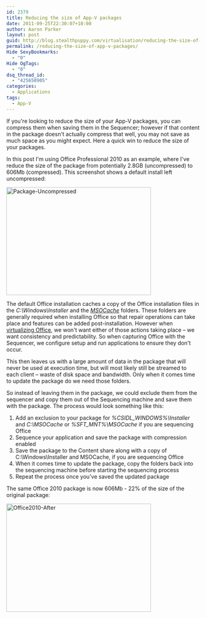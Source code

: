 ```yaml
---
id: 2379
title: Reducing the size of App-V packages
date: 2011-09-25T22:30:07+10:00
author: Aaron Parker
layout: post
guid: http://blog.stealthpuppy.com/virtualisation/reducing-the-size-of-app-v-packages/
permalink: /reducing-the-size-of-app-v-packages/
Hide SexyBookmarks:
  - "0"
Hide OgTags:
  - "0"
dsq_thread_id:
  - "425658905"
categories:
  - Applications
tags:
  - App-V
---
```

If you're looking to reduce the size of your App-V packages, you can compress them when saving them in the Sequencer; however if that content in the package doesn't actually compress that well, you may not save as much space as you might expect. Here a quick win to reduce the size of your packages.

In this post I'm using Office Professional 2010 as an example, where I've reduce the size of the package from potentially 2.8GB (uncompressed) to 606Mb (compressed). This screenshot shows a default install left uncompressed:

[<img style="background-image: none; padding-left: 0px; padding-right: 0px; display: inline; padding-top: 0px; border: 0px;" title="Package-Uncompressed" src="https://stealthpuppy.com/media/2011/09/Package-Uncompressed_thumb.png" alt="Package-Uncompressed" width="377" height="281" border="0" />](https://stealthpuppy.com/media/2011/09/Package-Uncompressed.png)

The default Office installation caches a copy of the Office installation files in the _C:\Windows\Installer_ and the _[MSOCache](http://support.microsoft.com/kb/825933)_ folders. These folders are generally required when installing Office so that repair operations can take place and features can be added post-installation. However when [virtualizing Office](http://support.microsoft.com/kb/983462), we won't want either of those actions taking place – we want consistency and predictability. So when capturing Office with the Sequencer, we configure setup and run applications to ensure they don't occur.

This then leaves us with a large amount of data in the package that will never be used at execution time, but will most likely still be streamed to each client – waste of disk space and bandwidth. Only when it comes time to update the package do we need those folders.

So instead of leaving them in the package, we could exclude them from the sequencer and copy them out of the Sequencing machine and save them with the package. The process would look something like this:

  1. Add an exclusion to your package for _%CSIDL_WINDOWS%\Installer_ and _C:\MSOCache_ or _%SFT_MNT%\MSOCache_ if you are sequencing Office
  2. Sequence your application and save the package with compression enabled
  3. Save the package to the Content share along with a copy of C:\Windows\Installer and MSOCache, if you are sequencing Office
  4. When it comes time to update the package, copy the folders back into the sequencing machine before starting the sequencing process
  5. Repeat the process once you've saved the updated package

The same Office 2010 package is now 606Mb - 22% of the size of the original package:

[<img style="background-image: none; padding-left: 0px; padding-right: 0px; display: inline; padding-top: 0px; border: 0px;" title="Office2010-After" src="https://stealthpuppy.com/media/2011/09/Office2010-After_thumb.png" alt="Office2010-After" width="377" height="282" border="0" />](https://stealthpuppy.com/media/2011/09/Office2010-After.png)